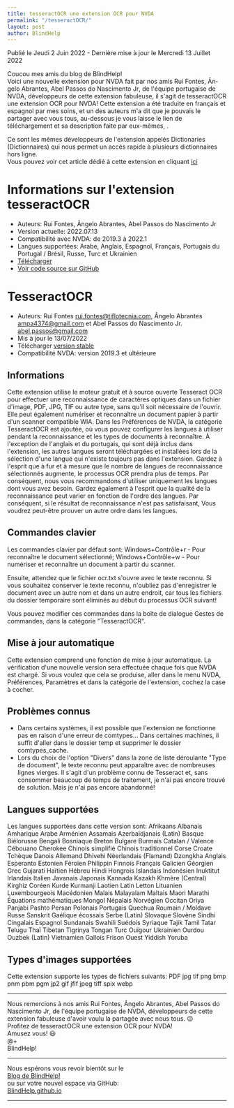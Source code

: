 ```yaml
---
title: tesseractOCR une extension OCR pour NVDA
permalink: "/tesseractOCR/"
layout: post
author: BlindHelp
---
```


<footer>Publié le Jeudi 2 Juin 2022 - Dernière mise à jour le Mercredi 13 Juillet 2022</footer>


Coucou mes amis du blog de BlindHelp!    
Voici une nouvelle extension pour NVDA fait par nos amis <span lang="pt">Rui Fontes, Ângelo Abrantes, Abel Passos do Nascimento Jr</span>, de l'équipe portugaise de NVDA, développeurs de cette extension fabuleuse, il s'agit de tesseractOCR une extension OCR pour NVDA! Cette extension a été traduite en français et espagnol par mes soins, et un des auteurs m'a dit que je pouvais le partager avec vous tous, au-dessous je vous laisse le lien de téléchargement et sa description faite par eux-mêmes, .    

Ce sont les mêmes développeurs de l'extension appelés Dictionaries  (Dictionnaires) qui nous permet un accès rapide à plusieurs dictionnaires hors ligne.    
Vous pouvez voir cet article dédié à cette extension en cliquant [ici](https://blindhelp.github.io/Dictionaries/)

# Informations sur l'extension tesseractOCR #

* Auteurs: <span lang="pt">Rui Fontes, Ângelo Abrantes, Abel Passos do Nascimento Jr</span>
* Version actuelle: 2022.07.13
* Compatibilité avec NVDA: de 2019.3 à 2022.1
* Langues supportées: Arabe, Anglais, Espagnol, Français, Portugais du Portugal / Brésil, Russe, Turc et Ukrainien
* [Télécharger](https://nvda.es/files/get.php?file=tesseract)
* [Voir code source sur GitHub](https://github.com/ruifontes/tesseractOCR)

# TesseractOCR


* Auteurs: Rui Fontes <rui.fontes@tiflotecnia.com>, Ângelo Abrantes <ampa4374@gmail.com> et Abel Passos do Nascimento Jr. <abel.passos@gmail.com>
* Mis à jour le 13/07/2022
* Télécharger [version stable][1]
* Compatibilité NVDA: version 2019.3 et ultérieure


## Informations

Cette extension utilise le moteur gratuit et à source ouverte Tesseract OCR pour effectuer une reconnaissance de caractères optiques dans un fichier d'image, PDF, JPG, TIF ou autre type, sans qu'il soit nécessaire de l'ouvrir.
Elle peut également numériser et reconnaître un document papier à partir  d'un scanner compatible WIA.
Dans les Préférences de NVDA, la catégorie TesseractOCR est ajoutée, où vous pouvez configurer les langues à utiliser pendant la reconnaissance et les types de documents à reconnaître.
À l'exception de l'anglais et du portugais, qui sont déjà inclus dans l'extension, les autres langues seront téléchargées et installées lors de la sélection d'une langue qui n'existe toujours pas dans l'extension.
Gardez à l'esprit que à fur et à mesure que le nombre de langues  de reconnaissance sélectionnés augmente, le processus OCR prendra plus de temps.
Par conséquent, nous vous recommandons d'utiliser uniquement les langues dont vous avez besoin.
Gardez également à l'esprit que la qualité de la reconnaissance peut varier en fonction de l'ordre des langues.
Par conséquent, si le résultat de reconnaissance n'est pas satisfaisant, Vous voudrez peut-être prouver un autre ordre dans les langues.


## Commandes clavier

Les commandes clavier par défaut sont:
Windows+Contrôle+r - Pour reconnaître le document sélectionné;
Windows+Contrôle+w - Pour numériser et reconnaître un document à partir du scanner.

Ensuite, attendez que le fichier ocr.txt s'ouvre avec le texte reconnu.
Si vous souhaitez conserver le texte reconnu, n'oubliez pas d'enregistrer le document avec un autre nom et dans un autre endroit, car tous les fichiers du dossier temporaire sont éliminés au début du processus OCR suivant!

Vous pouvez modifier ces commandes dans la boîte de dialogue Gestes de commandes, dans la catégorie "TesseractOCR".


## Mise à jour automatique
Cette extension comprend une fonction de mise à jour automatique.
La vérification d'une nouvelle version sera effectuée chaque fois que NVDA est chargé.
Si vous voulez que cela se produise, aller dans le menu NVDA, Préférences, Paramètres et dans la catégorie de l'extension, cochez la case à cocher.


## Problèmes connus

* Dans certains systèmes, il est possible que l'extension ne fonctionne pas en raison d'une erreur de comtypes...
Dans certaines machines, il suffit d'aller dans le dossier temp et supprimer le dossier comtypes_cache.
* Lors du choix de l'option "Divers" dans la zone de liste déroulante "Type de document", le texte reconnu peut apparaître avec de nombreuses lignes vierges.
Il s'agit d'un problème connu de Tesseract et, sans consommer beaucoup de temps de traitement, je n'ai pas encore trouvé de solution. Mais je n'ai pas encore abandonné!


## Langues supportées

Les langues supportées dans cette version sont:
Afrikaans
Albanais
Amharique
Arabe
Arménien
Assamais
Azerbaïdjanais (Latin)
Basque
Biélorusse
Bengali
Bosniaque
Breton
Bulgare
Burmais
Catalan / Valence
Cébouano
Cherokee
Chinois simplifié
Chinois traditionnel
Corse
Croate
Tchèque
Danois
Allemand
Dhivehi
Néerlandais (Flamand)
Dzongkha
Anglais
Esperanto
Estonien
Féroïen
Philippin
Finnois
Français
Galicien
Géorgien
Grec
Gujarati
Haïtien
Hébreu
Hindi
Hongrois
Islandais
Indonésien
Inuktitut
Irlandais
Italien
Javanais
Japonais
Kannada
Kazakh
Khmère (Central)
Kirghiz
Coréen
Kurde Kurmanji
Laotien
Latin
Letton
Lituanien
Luxembourgeois
Macédonien
Malais
Malayalam
Maltais
Maori
Marathi
Équations mathématiques
Mongol
Népalais
Norvégien
Occitan
Oriya
Panjabi
Pashto
Persan
Polonais
Portugais
Quechua
Roumain / Moldave
Russe
Sanskrit
Gaélique écossais
Serbe (Latin)
Slovaque
Slovène
Sindhi
Cingalais
Espagnol
Sundanais
Swahili
Suédois
Syriaque
Tajik
Tamil
Tatar
Telugu
Thaï
Tibetan
Tigrinya
Tongan
Turc
Ouïgour
Ukrainien
Ourdou
Ouzbek (Latin)
Vietnamien
Gallois
Frison Ouest
Yiddish
Yoruba


## Types d'images supportées

Cette extension supporte les types de fichiers suivants:
PDF
jpg
tif
png
bmp
pnm
pbm
pgm
jp2
gif
jfif
jpeg
tiff
spix
webp


[1]: https://github.com/ruifontes/tesseractOCR/releases/download/2022.07.13/tesseractOCR-2022.07.13.nvda-addon

---

Nous remercions à nos amis <span lang="pt">Rui Fontes, Ângelo Abrantes, Abel Passos do Nascimento Jr</span>, de l'équipe portugaise de NVDA, développeurs de cette extension fabuleuse d'avoir voulu la partagée  avec nous tous. 😉    
Profitez de tesseractOCR une extension OCR pour NVDA!    
Amusez vous! 😃    
@+    
BlindHelp!    

---

Nous espérons vous revoir bientôt sur le      
[Blog de BlindHelp!](http://blindhelp.blogspot.fr/)                    
ou sur  votre nouvel espace via GitHub:                     
[BlindHelp.github.io](https://blindhelp.github.io)                    

---